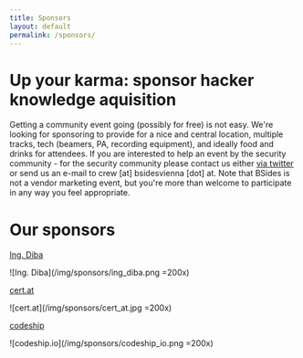 ```yaml
---
title: Sponsors
layout: default
permalink: /sponsors/
---
```

# Up your karma: sponsor hacker knowledge aquisition
Getting a community event going (possibly for free) is not easy. We're looking for sponsoring to provide
for a nice and central location, multiple tracks, tech (beamers, PA, recording equipment), and ideally
food and drinks for attendees. If you are interested to help an event by the security community - for the
security community please contact us either [via twitter](https://twitter.com/BSidesVienna) or send us an
e-mail to crew [at] bsidesvienna [dot] at. Note that BSides is not a vendor marketing event, but you're more
than welcome to participate in any way you feel appropriate.

# Our sponsors

[Ing. Diba](https://www.ing-diba.at/)

![Ing. Diba](/img/sponsors/ing_diba.png =200x)

[cert.at](https://cert.at/)

![cert.at](/img/sponsors/cert_at.jpg =200x)

[codeship](https://codeship.io/)

![codeship.io](/img/sponsors/codeship_io.png =200x)

